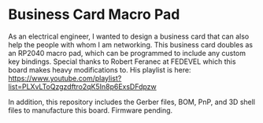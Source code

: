 # Business Card Macro Pad
As an electrical engineer, I wanted to design a business card that can also help the people with whom I am networking. This business card doubles as an RP2040 macro pad, which can be programmed to include any custom key bindings. Special thanks to Robert Feranec at FEDEVEL which this board makes heavy modifications to. His playlist is here: <https://www.youtube.com/playlist?list=PLXvLToQzgzdftro2qK5In8p6ExsDFdpzw>

In addition, this repository includes the Gerber files, BOM, PnP, and 3D shell files to manufacture this board. Firmware pending.
